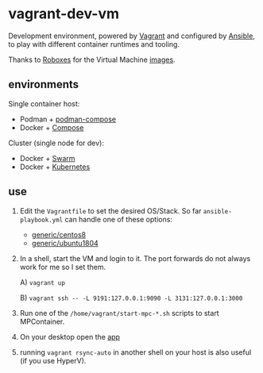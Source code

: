 # vagrant-dev-vm

Development environment, powered by [Vagrant](https://www.vagrantup.com/) and configured by [Ansible](https://www.ansible.com/), to play with different container runtimes and tooling.

Thanks to [Roboxes](https://roboxes.org/) for the Virtual Machine [images](https://app.vagrantup.com/roboxes).

## environments

Single container host:

* Podman + [podman-compose](https://github.com/containers/podman-compose)
* Docker + [Compose](https://docs.docker.com/compose/)

Cluster (single node for dev):

* Docker + [Swarm](https://docs.docker.com/engine/swarm/)
* Docker + [Kubernetes](https://kubernetes.io/)

## use

1) Edit the `Vagrantfile` to set the desired OS/Stack. So far `ansible-playbook.yml` can handle one of these options:

   * [generic/centos8](https://app.vagrantup.com/generic/boxes/centos8)
   * [generic/ubuntu1804](https://app.vagrantup.com/generic/boxes/ubuntu1804)

2) In a shell, start the VM and login to it. The port forwards do not always work for me so I set them.

   A) `vagrant up`

   B) `vagrant ssh -- -L 9191:127.0.0.1:9090 -L 3131:127.0.0.1:3000`

3) Run one of the `/home/vagrant/start-mpc-*.sh` scripts to start MPContainer.

4) On your desktop open the [app](http://localhost:3131/)

5) running `vagrant rsync-auto` in another shell on your host is also useful (if you use HyperV).
